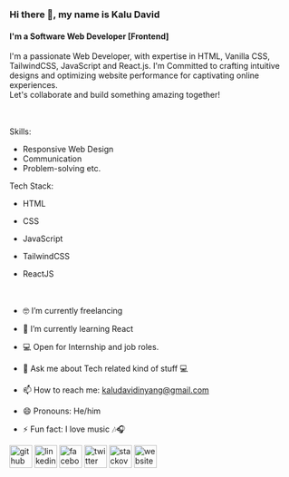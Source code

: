 ### Hi there 👋, my name is Kalu David
#### I'm a Software Web Developer [Frontend]

I'm a passionate Web Developer, with expertise in HTML, Vanilla  CSS, TailwindCSS, JavaScript and React.js. I'm Committed to crafting intuitive designs and optimizing website performance for captivating online experiences.
<be> <br>
Let's collaborate and build something amazing together!
<br><br>
<be><br>

Skills: 
- Responsive Web Design
- Communication
- Problem-solving etc.

Tech Stack:
- HTML
- CSS
- JavaScript
- TailwindCSS
- ReactJS
<br><br>
<be><br>


- 🤓 I’m currently freelancing
- 📕 I’m currently learning React
- 💻 Open for Internship and job roles.  
- 💬 Ask me about Tech related kind of stuff 💻 
- 📫 How to reach me: kaludavidinyang@gmail.com 
- 😄 Pronouns: He/him 
- ⚡ Fun fact: I love music 🎶🎧 


[<img src='https://cdn.jsdelivr.net/npm/simple-icons@3.0.1/icons/github.svg' alt='github' height='40'>](https://github.com/KaluDavid)  [<img src='https://cdn.jsdelivr.net/npm/simple-icons@3.0.1/icons/linkedin.svg' alt='linkedin' height='40'>](https://www.linkedin.com/in/https://www.linkedin.com/in/kalu-david-a2771723a//)  [<img src='https://cdn.jsdelivr.net/npm/simple-icons@3.0.1/icons/facebook.svg' alt='facebook' height='40'>](https://www.facebook.com/https://web.facebook.com/kalu.dave.505)  [<img src='https://cdn.jsdelivr.net/npm/simple-icons@3.0.1/icons/twitter.svg' alt='twitter' height='40'>](https://twitter.com/thedavidkalu)  [<img src='https://cdn.jsdelivr.net/npm/simple-icons@3.0.1/icons/stackoverflow.svg' alt='stackoverflow' height='40'>](https://stackoverflow.com/users/21891643)  [<img src='https://cdn.jsdelivr.net/npm/simple-icons@3.0.1/icons/icloud.svg' alt='website' height='40'>](https://kalu-david.vercel.app/)  

